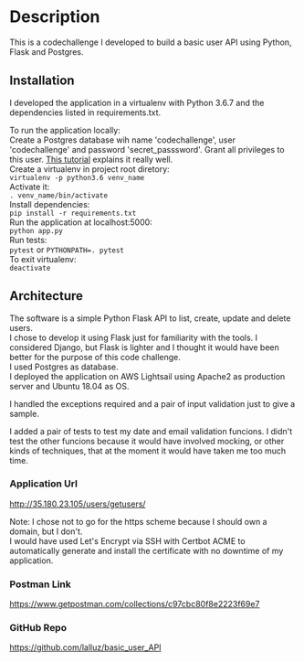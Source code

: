 # Description

This is a codechallenge I developed to build a basic user API using Python, Flask and Postgres.

## Installation

I developed the application in a virtualenv with Python 3.6.7 and the dependencies listed in requirements.txt.  

To run the application locally:  
    Create a Postgres database wih name 'codechallenge', user 'codechallenge' and password 'secret_passsword'. Grant all privileges to this user. [This tutorial](https://www.techrepublic.com/blog/diy-it-guy/diy-a-postgresql-database-server-setup-anyone-can-handle/) explains it really well.  
    Create a virtualenv in project root diretory:  
    `virtualenv -p python3.6 venv_name`  
    Activate it:  
    `. venv_name/bin/activate`  
    Install dependencies:  
    `pip install -r requirements.txt  `  
    Run the application at localhost:5000:  
    `python app.py`  
    Run tests:  
    `pytest` or `PYTHONPATH=. pytest`  
    To exit virtualenv:  
    `deactivate`  

## Architecture

The software is a simple Python Flask API to list, create, update and delete users.  
I chose to develop it using Flask just for familiarity with the tools. I considered Django, but Flask is lighter and I thought it would have been better for the purpose of this code challenge.  
I used Postgres as database.  
I deployed the application on AWS Lightsail using Apache2 as production server and Ubuntu 18.04 as OS.  

I handled the exceptions required and a pair of input validation just to give a sample.  

I added a pair of tests to test my date and email validation funcions. I didn't test the other funcions because it would have involved mocking, or other kinds of techniques, that at the moment it would have taken me too much time.  


### Application Url
http://35.180.23.105/users/getusers/  

Note: I chose not to go for the https scheme because I should own a domain, but I don't.  
I would have used Let's Encrypt via SSH with Certbot ACME to automatically generate and install the certificate with no downtime of my application.  

### Postman Link
https://www.getpostman.com/collections/c97cbc80f8e2223f69e7  

### GitHub Repo
https://github.com/lalluz/basic_user_API
